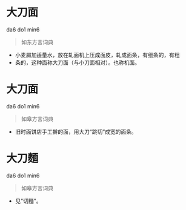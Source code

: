 # 大刀面
da6 do1 min6
> 如东方言词典
- 小麦屑加适量水，放在轧面机上压成面皮，轧成面条，有细条的，有粗
- 条的，这种面称大刀面（与小刀面相对）。也称机面。

# 大刀面
da6 do1 min6
> 如皋方言词典
- 旧时面饼店手工擀的面，用大刀“跳切”成宽的面条。

# 大刀麵
da6 do1 min6
> 如皋方言词典
- 见"切麵"。
